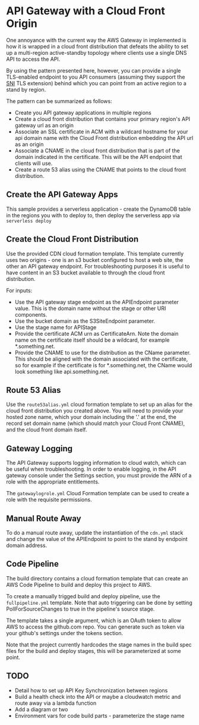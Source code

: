# API Gateway with a Cloud Front Origin

One annoyance with the current way the AWS Gateway in implemented is how it is 
wrapped in a cloud front distribution that defeats the ability to set up a multi-region
active-standby topology where clients use a single DNS API to access the API.

By using the pattern presented here, however, you can provide a single TLS-enabled
endpoint to you API consumers (assuming they support the [SNI](https://en.wikipedia.org/wiki/Server_Name_Indication) TLS extension) behind
which you can point from an active region to a stand by region.

The pattern can be summarized as follows:

* Create you API gateway applications in multiple regions
* Create a cloud front distribution that contains your primary region's
API gateway url as an origin
* Associate an SSL certificate in ACM with a wildcard hostname for your api domain
name with the Cloud Front distribution embedding the API url as an origin
* Associate a CNAME in the cloud front distribution that is part of the domain
indicated in the certificate. This will be the API endpoint that clients will use.
* Create a route 53 alias using the CNAME that points to the cloud front distribution.

## Create the API Gateway Apps

This sample provides a serverless application - create the DynamoDB table in the regions you with to deploy to, then deploy the serverless app via `serverless deploy`

## Create the Cloud Front Distribution

Use the provided CDN cloud formation template. This template currently uses two origins - one is an s3 bucket configured to host a web site, the other an API gateway endpoint. For
troubleshooting purposes it is useful to have content in an S3 bucket available to 
through the cloud front distribution.

For inputs:

* Use the API gateway stage endpoint as the APIEndpoint parameter value. This is the 
domain name without the stage or other URI components.
* Use the bucket domain as the S3SiteEndpoint parameter. 
* Use the stage name for APIStage
* Provide the certificate ACM urn as CertificateArn. Note the domain name on the 
certificate itself should be a wildcard, for example *.something.net.
* Provide the CNAME to use for the distribution as the CName parameter. This should be aligned with the domain associated with the certificate, so for example if the
certificate is for *.something.net, the CName would look something like
api.something.net.

## Route 53 Alias

Use the `route53alias.yml` cloud formation template to set up an alias for the 
cloud front distribution you created above. You will need to provide your hosted
zone name, which your domain including the '.' at the end, the record set domain
name (which should match your Cloud Front CNAME), and the cloud front domain itself.

## Gateway Logging

The API Gateway supports logging information to cloud watch, which can be useful when 
troubleshooting. In order to enable logging, in the API gateway console under the 
Settings section, you must provide the ARN of a role with the appropriate entitlements.

The `gatewaylogrole.yml` Cloud Formation template can be used to create a role with
the requisite permissions.

## Manual Route Away

To do a manual route away, update the instantiation of the `cdn.yml` stack and
change the value of the APIEndpoint to point to the stand by endpoint domain address.

## Code Pipeline

The build directory contains a cloud formation template that can
create an AWS Code Pipeline to build and deploy this project to
AWS.

To create a manually trigged build and deploy pipeline, use the 
`fullpipeline.yml` template. Note that auto triggering can be done by
setting PollForSourceChanges to true in the pipeline's source stage.

The template takes a single argument, which is an OAuth token to allow 
AWS to access the github.com repo. You can generate such as token via
your github's settings under the tokens section.

Note that the project currently hardcodes the stage names in the build spec files for the build and deploy stages, this will be parameterized at some point.


## TODO

* Detail how to set up API Key Synchronization between regions
* Build a health check into the API or maybe a cloudwatch metric and route away via a lambda function
* Add a diagram or two
* Environment vars for code build parts - parameterize the stage name